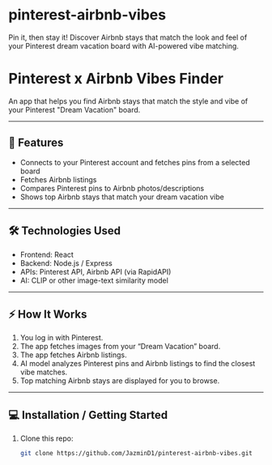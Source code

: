 # pinterest-airbnb-vibes
Pin it, then stay it! Discover Airbnb stays that match the look and feel of your Pinterest dream vacation board with AI-powered vibe matching.
# Pinterest x Airbnb Vibes Finder

An app that helps you find Airbnb stays that match the style and vibe of your Pinterest "Dream Vacation" board.  

---

## 🎯 Features
- Connects to your Pinterest account and fetches pins from a selected board
- Fetches Airbnb listings
- Compares Pinterest pins to Airbnb photos/descriptions
- Shows top Airbnb stays that match your dream vacation vibe

---

## 🛠️ Technologies Used
- Frontend: React
- Backend: Node.js / Express
- APIs: Pinterest API, Airbnb API (via RapidAPI)
- AI: CLIP or other image-text similarity model

---

## ⚡ How It Works
1. You log in with Pinterest.
2. The app fetches images from your “Dream Vacation” board.
3. The app fetches Airbnb listings.
4. AI model analyzes Pinterest pins and Airbnb listings to find the closest vibe matches.
5. Top matching Airbnb stays are displayed for you to browse.

---

## 💻 Installation / Getting Started
1. Clone this repo:
   ```bash
   git clone https://github.com/JazminD1/pinterest-airbnb-vibes.git
